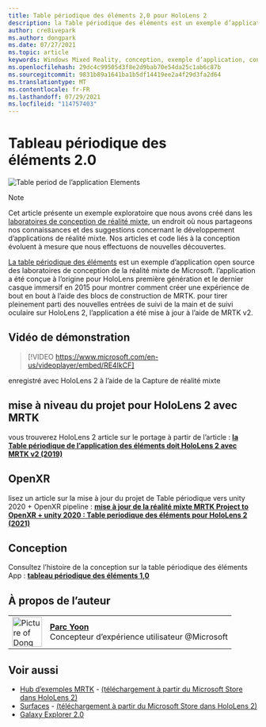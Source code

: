 ```yaml
---
title: Table périodique des éléments 2,0 pour HoloLens 2
description: la Table périodique des éléments est un exemple d’application mis à jour pour le suivi de la main et le suivi oculaire entièrement articulés de HoloLens 2.
author: cre8ivepark
ms.author: dongpark
ms.date: 07/27/2021
ms.topic: article
keywords: Windows Mixed Reality, conception, exemple d’application, contrôles, MRTK, Shared Computer Toolkit de réalité mixte, unity, exemples d’applications, exemples d’applications, open source, Microsoft Store, HoloLens, casque de réalité mixte, casque de réalité Windows mixte, casque de réalité virtuelle, OpenXR, XR open, unity
ms.openlocfilehash: 29dc4c99505d3f8e2d9bab70e54da25c1ab6c87b
ms.sourcegitcommit: 9831b89a1641ba1b5df14419ee2a4f29d3fa2d64
ms.translationtype: MT
ms.contentlocale: fr-FR
ms.lasthandoff: 07/29/2021
ms.locfileid: "114757403"
---
```

# <a name="periodic-table-of-the-elements-20"></a>Tableau périodique des éléments 2.0
![Table period de l’application Elements](../images/MRDL_PeriodicTable.jpg)

>[!NOTE]
>Cet article présente un exemple exploratoire que nous avons créé dans les [laboratoires de conception de réalité mixte](https://github.com/Microsoft/MRDesignLabs_Unity), un endroit où nous partageons nos connaissances et des suggestions concernant le développement d’applications de réalité mixte. Nos articles et code liés à la conception évoluent à mesure que nous effectuons de nouvelles découvertes.

[La table périodique des éléments](https://github.com/Microsoft/MRDesignLabs_Unity_PeriodicTable) est un exemple d’application open source des laboratoires de conception de la réalité mixte de Microsoft. l’application a été conçue à l’origine pour HoloLens première génération et le dernier casque immersif en 2015 pour montrer comment créer une expérience de bout en bout à l’aide des blocs de construction de MRTK. pour tirer pleinement parti des nouvelles entrées de suivi de la main et de suivi oculaire sur HoloLens 2, l’application a été mise à jour à l’aide de MRTK v2. 

## <a name="demo-video"></a>Vidéo de démonstration 
> [!VIDEO https://www.microsoft.com/en-us/videoplayer/embed/RE4IkCF]

enregistré avec HoloLens 2 à l’aide de la Capture de réalité mixte


## <a name="upgrading-the-project-for-hololens-2-with-mrtk"></a>mise à niveau du projet pour HoloLens 2 avec MRTK
vous trouverez HoloLens 2 article sur le portage à partir de l’article : <a href="https://dongyoonpark.medium.com/bringing-the-periodic-table-of-the-elements-app-to-hololens-2-with-mrtk-v2-a6e3d8362158" target="_blank"> **la Table périodique de l’application des éléments doit HoloLens 2 avec MRTK v2 (2019)**</a>

## <a name="openxr"></a>OpenXR 
lisez un article sur la mise à jour du projet de Table périodique vers unity 2020 + OpenXR pipeline : <a href="https://dongyoonpark.medium.com/updating-mrtk-mixed-reality-project-to-openxr-unity-2020-periodic-table-of-the-elements-4cf55b0479a4" target="_blank"> **mise à jour de la réalité mixte MRTK Project to OpenXR + unity 2020 : Table periodique des éléments pour HoloLens 2 (2021)**</a>

## <a name="design-story"></a>Conception 
Consultez l’histoire de la conception sur la table périodique des éléments App : [ **tableau périodique des éléments 1,0**](periodic-table-of-the-elements.md)

## <a name="about-the-author"></a>À propos de l’auteur

<table style="border-collapse:collapse" padding-left="0px">
<tr>
<td style="border-style: none" width="60px"><img alt="Picture of Dong Yoon Park" width="60" height="60" src="images/dongyoonpark.jpg"></td>
<td style="border-style: none"><a href="http://dongyoonpark.com" target="_blank"><b>Parc Yoon</b></a><br>Concepteur d’expérience utilisateur @Microsoft</td>
</tr>
</table>

## <a name="see-also"></a>Voir aussi

* [Hub d’exemples MRTK](/windows/mixed-reality/mrtk-unity/features/example-scenes/example-hub) - [(téléchargement à partir du Microsoft Store dans HoloLens 2)](https://www.microsoft.com/en-us/p/mrtk-examples-hub/9mv8c39l2sj4)
* [Surfaces](sampleapp-surfaces.md) - [(téléchargement à partir du Microsoft Store dans HoloLens 2)](https://www.microsoft.com/en-us/p/surfaces/9nvkpv3sk3x0)
* [Galaxy Explorer 2.0](galaxy-explorer-update.md)